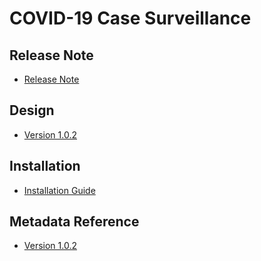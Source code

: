 # COVID-19 Case Surveillance

## Release Note

- [Release Note](#c19-cs-release-note)

## Design

- [Version 1.0.2](#c19-cs-design)

## Installation

- [Installation Guide](#c19-cs-installation)

## Metadata Reference

- [Version 1.0.2](https://packages.dhis2.org/en/C19_CS/1.0.2/C19_CS_COMPLETE_1.0.2_DHIS2.37.xlsx)
